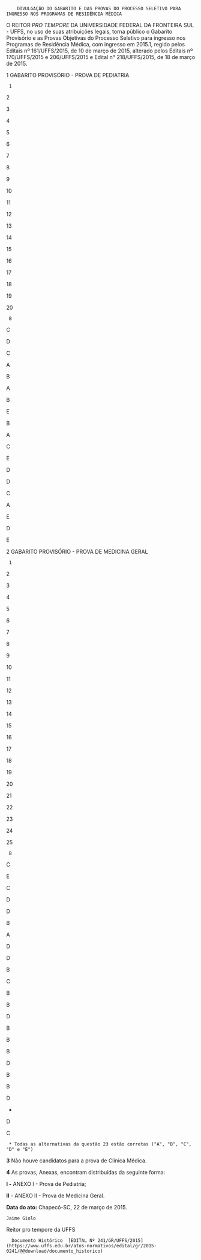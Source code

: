         DIVULGAÇÃO DO GABARITO E DAS PROVAS DO PROCESSO SELETIVO PARA INGRESSO NOS PROGRAMAS DE RESIDÊNCIA MÉDICA  

O REITOR *PRO TEMPORE* DA UNIVERSIDADE FEDERAL DA FRONTEIRA SUL - UFFS, no uso de suas atribuições legais, torna público o Gabarito Provisório e as Provas Objetivas do Processo Seletivo para ingresso nos Programas de Residência Médica, com ingresso em 2015.1, regido pelos Editais nº 161/UFFS/2015, de 10 de março de 2015, alterado pelos Editais nº 170/UFFS/2015 e 206/UFFS/2015 e Edital nº 218/UFFS/2015, de 18 de março de 2015.

 1 GABARITO PROVISÓRIO - PROVA DE PEDIATRIA

     1

   2

   3

   4

   5

   6

   7

   8

   9

   10

   11

   12

   13

   14

   15

   16

   17

   18

   19

   20

     B

   C

   D

   C

   A

   B

   A

   B

   E

   B

   A

   C

   E

   D

   D

   C

   A

   E

   D

   E

      

 2 GABARITO PROVISÓRIO - PROVA DE MEDICINA GERAL

     1

   2

   3

   4

   5

   6

   7

   8

   9

   10

   11

   12

   13

   14

   15

   16

   17

   18

   19

   20

   21

   22

   23

   24

   25

     B

   C

   E

   C

   D

   D

   B

   A

   D

   D

   B

   C

   B

   B

   D

   B

   B

   B

   D

   B

   B

   D

   *

   D

   C

     * Todas as alternativas da questão 23 estão corretas ("A", "B", "C", "D" e "E")

 **3** Não houve candidatos para a prova de Clínica Médica.

 **4** As provas, Anexas, encontram distribuídas da seguinte forma:

 **I -** ANEXO I - Prova de Pediatria;

 **II** - ANEXO II - Prova de Medicina Geral.

  

   **Data do ato:** Chapecó-SC, 22 de março de 2015.   
 

    Jaime Giolo   
 Reitor pro tempore da UFFS 

      Documento Histórico  [EDITAL Nº 241/GR/UFFS/2015](https://www.uffs.edu.br/atos-normativos/edital/gr/2015-0241/@@download/documento_historico)     
      